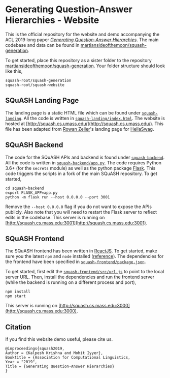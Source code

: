 # Generating Question-Answer Hierarchies - Website

This is the official repository for the website and demo accompanying the ACL 2019 long paper *[Generating Question-Answer Hierarchies](https://arxiv.org/abs/1906.02622)*. The main codebase and data can be found in [martiansideofthemoon/squash-generation](https://github.com/martiansideofthemoon/squash-generation).

To get started, place this repository as a sister folder to the repository [martiansideofthemoon/squash-generation](https://github.com/martiansideofthemoon/squash-generation). Your folder structure should look like this,

```
squash-root/squash-generation
squash-root/squash-website
```

## SQuASH Landing Page

The landing page is a static HTML file which can be found under [`squash-landing`](squash-landing). All the code is written in [`squash-landing/index.html`](squash-landing/index.html). The website is hosted at [http://squash.cs.umass.edu/](http://squash.cs.umass.edu/). This file has been adapted from [Rowan Zeller](https://rowanzellers.com)'s landing page for [HellaSwag](https://rowanzellers.com/hellaswag/).

## SQuASH Backend

The code for the SQuASH APIs and backend is found under [`squash-backend`](squash-backend). All the code is written in [`squash-backend/app.py`](squash-backend/app.py). The code requires Python 3.6+ (for the `secrets` module) as well as the python package [Flask](https://palletsprojects.com/p/flask/). This code triggers the scripts in a fork of the main SQuASH repository. To get started,

```
cd squash-backend
export FLASK_APP=app.py
python -m flask run --host 0.0.0.0 --port 3001
```

Remove the `--host 0.0.0.0` flag if you do not want to expose the APIs publicly. Also note that you will need to restart the Flask server to reflect edits in the codebase. This server is running on [http://squash.cs.mass.edu:3001](http://squash.cs.mass.edu:3001).

## SQuASH Frontend

The SQuASH frontend has been written in [ReactJS](http://reactjs.org/). To get started, make sure you the latest `npm` and `node` installed ([reference](https://docs.npmjs.com/downloading-and-installing-node-js-and-npm)). The dependencies for the frontend have been specified in [`squash-frontend/package.json`](squash-frontend/package.json).

To get started, first edit the [`squash-frontend/src/url.js`](squash-frontend/src/url.js) to point to the local server URL. Then, install the dependencies and run the frontend server (while the backend is running on a different process and port),

```
npm install
npm start
```

This server is running on [http://squash.cs.mass.edu:3000](http://squash.cs.mass.edu:3000).

## Citation

If you find this website demo useful, please cite us.

```
@inproceedings{squash2019,
Author = {Kalpesh Krishna and Mohit Iyyer},
Booktitle = {Association for Computational Linguistics,
Year = "2019",
Title = {Generating Question-Answer Hierarchies}
}
```